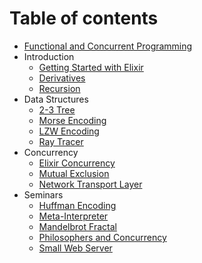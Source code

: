 # Table of contents

* [Functional and Concurrent Programming](README.md)
* Introduction
  * [Getting Started with Elixir](introduction/getting-started-with-elixir.md)
  * [Derivatives](introduction/derivatives.md)
  * [Recursion](introduction/recursion.md)
* Data Structures
  * [2-3 Tree](data-structures/2-3-tree.md)
  * [Morse Encoding](data-structures/morse-encoding.md)
  * [LZW Encoding](data-structures/lzw-encoding.md)
  * [Ray Tracer](data-structures/ray-tracer.md)
* Concurrency
  * [Elixir Concurrency](concurrency/elixir-concurrency.md)
  * [Mutual Exclusion](concurrency/mutual-exclusion.md)
  * [Network Transport Layer](concurrency/network-transport-layer.md)
* Seminars
  * [Huffman Encoding](seminars/huffman-encoding.md)
  * [Meta-Interpreter](seminars/meta-interpreter.md)
  * [Mandelbrot Fractal](seminars/mandelbrot-fractal.md)
  * [Philosophers and Concurrency](seminars/philosophers-and-concurrency.md)
  * [Small Web Server](seminars/small-web-server.md)


